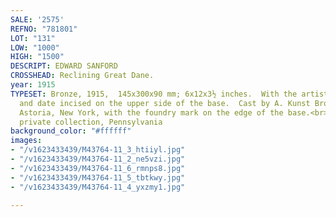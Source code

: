 ```yaml
---
SALE: '2575'
REFNO: "781801"
LOT: "131"
LOW: "1000"
HIGH: "1500"
DESCRIPT: EDWARD SANFORD
CROSSHEAD: Reclining Great Dane.
year: 1915
TYPESET: Bronze, 1915,  145x300x90 mm; 6x12x3½ inches.  With the artist's signature
  and date incised on the upper side of the base.  Cast by A. Kunst Bronze Works,
  Astoria, New York, with the foundry mark on the edge of the base.<br><br>Ex-collection
  private collection, Pennsylvania
background_color: "#ffffff"
images:
- "/v1623433439/M43764-11_3_htiiyl.jpg"
- "/v1623433439/M43764-11_2_ne5vzi.jpg"
- "/v1623433439/M43764-11_6_rmnps8.jpg"
- "/v1623433439/M43764-11_5_tbtkwy.jpg"
- "/v1623433439/M43764-11_4_yxzmy1.jpg"

---
```

